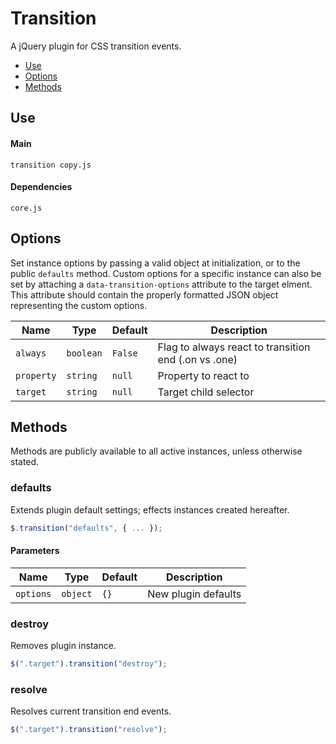 # Transition

A jQuery plugin for CSS transition events.

* [Use](#use)
* [Options](#options)
* [Methods](#methods)

## Use 

#### Main

```markup
transition copy.js
```

#### Dependencies

```markup
core.js
```

## Options

Set instance options by passing a valid object at initialization, or to the public `defaults` method. Custom options for a specific instance can also be set by attaching a `data-transition-options` attribute to the target elment. This attribute should contain the properly formatted JSON object representing the custom options.

| Name | Type | Default | Description |
| --- | --- | --- | --- |
| `always` | `boolean` | `False` | Flag to always react to transition end (.on vs .one) |
| `property` | `string` | `null` | Property to react to |
| `target` | `string` | `null` | Target child selector |

## Methods

Methods are publicly available to all active instances, unless otherwise stated.

### defaults

Extends plugin default settings; effects instances created hereafter.

```javascript
$.transition("defaults", { ... });
```

#### Parameters

| Name | Type | Default | Description |
| --- | --- | --- | --- |
| `options` | `object` | `{}` | New plugin defaults |

### destroy

Removes plugin instance.

```javascript
$(".target").transition("destroy");
```

### resolve

Resolves current transition end events.

```javascript
$(".target").transition("resolve");
```


